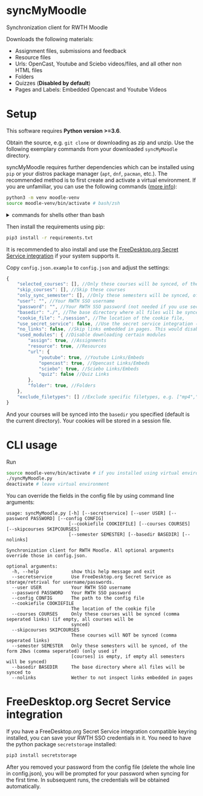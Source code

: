 # syncMyMoodle
Synchronization client for RWTH Moodle

Downloads the following materials:
* Assignment files, submissions and feedback
* Resource files
* Urls: OpenCast, Youtube and Sciebo videos/files, and all other non HTML files
* Folders
* Quizzes (**Disabled by default**)
* Pages and Labels: Embedded Opencast and Youtube Videos

# Setup
This software requires **Python version >=3.6**.

Obtain the source, e.g. `git clone` or downloading as zip and unzip. Use the following exemplary commands from your downloaded `syncMyMoodle` directory.

syncMyMoodle requires further dependencies which can be installed using `pip` or your distros package manager (`apt`, `dnf`, `pacman`, etc.). The recommended method is to first create and activate a virtual environment. If you are unfamiliar, you can use the following commands ([more info](https://packaging.python.org/guides/installing-using-pip-and-virtual-environments/#creating-a-virtual-environment)):
```bash
python3 -m venv moodle-venv
source moodle-venv/bin/activate # bash/zsh
```

<details>
    <summary>commands for shells other than bash</summary>

(taken from [here](https://docs.python.org/3/library/venv.html))
    
| Platform | Shell           | Command to activate virtual environment |
| -------- | --------------- | --------------------------------------- |
| POSIX    | bash/zsh        | `source <venv>/bin/activate`            |
|          | fish            | `source <venv>/bin/activate.fish`       |
|          | csh/tcsh        | `source <venv>/bin/activate.csh`        |
|          | PowerShell Core | `<venv>/bin/Activate.ps1`               |
| Windows  | cmd.exe         | `<venv>\Scripts\activate.bat`           |
|          | PowerShell      | `<venv>\Scripts\Activate.ps1`           |

</details>

Then install the requirements using pip:
```bash
pip3 install -r requirements.txt
```
It is recommended to also install and use the [FreeDesktop.org Secret Service integration](#freedesktoporg-secret-service-integration) if your system supports it.

Copy ``config.json.example`` to ``config.json`` and adjust the settings:

```js
{
    "selected_courses": [], //Only these courses will be synced, of the form "https://moodle.rwth-aachen.de/course/view.php?id=XXXXX" (if empty, all courses will be synced)
    "skip_courses": [], //Skip these courses
    "only_sync_semester": [], //Only these semesters will be synced, of the form 20ws (only used if selected_courses is empty, if empty all semesters will be synced)
    "user": "", //Your RWTH SSO username
    "password": "", //Your RWTH SSO password (not needed if you use secret service)
    "basedir": "./", //The base directory where all files will be synced to
    "cookie_file": "./session", //The location of the cookie file,
    "use_secret_service": false, //Use the secret service integration (requires the secretstorage pip module)
    "no_links": false, //Skip links embedded in pages. This would disable OpenCast links for example
    "used_modules": { //Disable downloading certain modules
        "assign": true, //Assignments
        "resource": true, //Resources
        "url": {
            "youtube": true, //Youtube Links/Embeds
            "opencast": true, //Opencast Links/Embeds
            "sciebo": true, //Sciebo Links/Embeds
            "quiz": false //Quiz Links
        },
        "folder": true, //Folders
    },
    "exclude_filetypes": [] //Exclude specific filetypes, e.g. ["mp4","mkv"] do disable downloading most videos
}
```

And your courses will be synced into the ``basedir`` you specified (default is the current directory). Your cookies will be stored in a session file.

# CLI usage
Run
```bash
source moodle-venv/bin/activate # if you installed using virtual environment
./syncMyMoodle.py
deactivate # leave virtual environment
```
You can override the fields in the config file by using command line arguments:

```
usage: syncMyMoodle.py [-h] [--secretservice] [--user USER] [--password PASSWORD] [--config CONFIG]
                       [--cookiefile COOKIEFILE] [--courses COURSES] [--skipcourses SKIPCOURSES]
                       [--semester SEMESTER] [--basedir BASEDIR] [--nolinks]

Synchronization client for RWTH Moodle. All optional arguments override those in config.json.

optional arguments:
  -h, --help            show this help message and exit
  --secretservice       Use FreeDesktop.org Secret Service as storage/retrival for username/passwords.
  --user USER           Your RWTH SSO username
  --password PASSWORD   Your RWTH SSO password
  --config CONFIG       The path to the config file
  --cookiefile COOKIEFILE
                        The location of the cookie file
  --courses COURSES     Only these courses will be synced (comma seperated links) (if empty, all courses will be
                        synced)
  --skipcourses SKIPCOURSES
                        These courses will NOT be synced (comma seperated links)
  --semester SEMESTER   Only these semesters will be synced, of the form 20ws (comma seperated) (only used if
                        [courses] is empty, if empty all semesters will be synced)
  --basedir BASEDIR     The base directory where all files will be synced to
  --nolinks             Wether to not inspect links embedded in pages
```

# FreeDesktop.org Secret Service integration
If you have a FreeDesktop.org Secret Service integration compatible keyring installed, you can save your RWTH SSO credentials in it.
You need to have the python package ``secretstorage`` installed:
```bash
pip3 install secretstorage
```
After you removed your password from the config file (delete the whole line in config.json), you will be prompted for your password when syncing for the first time.
In subsequent runs, the credentials will be obtained automatically.
